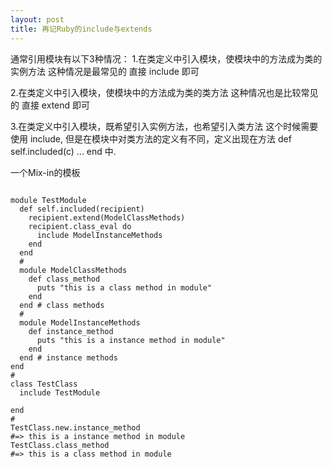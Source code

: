 ```yaml
---
layout: post
title: 再记Ruby的include与extends
---
```


通常引用模块有以下3种情况：
1.在类定义中引入模块，使模块中的方法成为类的实例方法
这种情况是最常见的
直接 include <module name>即可

2.在类定义中引入模块，使模块中的方法成为类的类方法
这种情况也是比较常见的
直接 extend <module name>即可

3.在类定义中引入模块，既希望引入实例方法，也希望引入类方法
这个时候需要使用 include, 但是在模块中对类方法的定义有不同，定义出现在方法
def self.included(c) ... end 中.
<!--more-->
一个Mix-in的模板
<pre>
<pre><code>module TestModule
  def self.included(recipient)
    recipient.extend(ModelClassMethods)
    recipient.class_eval do
      include ModelInstanceMethods
    end
  end
  #
  module ModelClassMethods
    def class_method
      puts "this is a class method in module"
    end
  end # class methods
  #
  module ModelInstanceMethods
    def instance_method
      puts "this is a instance method in module"
    end
  end # instance methods
end
#
class TestClass
  include TestModule

end
#
TestClass.new.instance_method
#=> this is a instance method in module
TestClass.class_method
#=> this is a class method in module</code></pre>
</pre>
